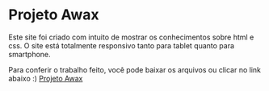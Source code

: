 # Projeto Awax
Este site foi criado com intuito de mostrar os conhecimentos sobre html e css.
O site está totalmente responsivo tanto para tablet quanto para smartphone.

Para conferir o trabalho feito, você pode baixar os arquivos ou clicar no link abaixo :)
[Projeto Awax](https://viniciusmendite.github.io/Projeto-Awax/)
